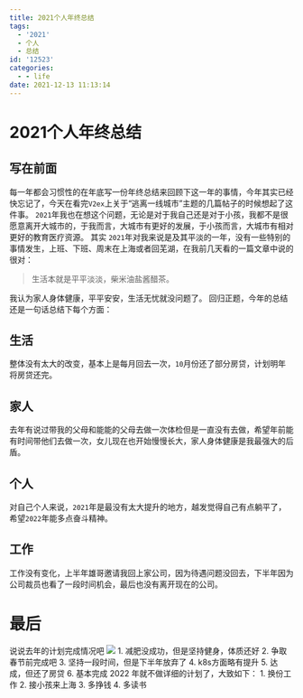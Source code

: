 ```yaml
---
title: 2021个人年终总结
tags:
  - '2021'
  - 个人
  - 总结
id: '12523'
categories:
  - - life
date: 2021-12-13 11:13:14
---
```


# 2021个人年终总结

## 写在前面

每一年都会习惯性的在年底写一份年终总结来回顾下这一年的事情，今年其实已经快忘记了，今天在看完`V2ex`上关于“逃离一线城市”主题的几篇帖子的时候想起了这件事。 `2021`年我也在想这个问题，无论是对于我自己还是对于小孩，我都不是很愿意离开大城市的，于我而言，大城市有更好的发展，于小孩而言，大城市有相对更好的教育医疗资源。 其实 `2021`年对我来说是及其平淡的一年，没有一些特别的事情发生，上班、下班、周末在上海或者回芜湖，在我前几天看的一篇文章中说的很对：
<!--more-->
> 生活本就是平平淡淡，柴米油盐酱醋茶。

我认为家人身体健康，平平安安，生活无忧就没问题了。 回归正题，今年的总结还是一句话总结下每个方面：

## 生活

整体没有太大的改变，基本上是每月回去一次，`10`月份还了部分房贷，计划明年将房贷还完。

## 家人

去年有说过带我的父母和能能的父母去做一次体检但是一直没有去做，希望年前能有时间带他们去做一次，女儿现在也开始慢慢长大，家人身体健康是我最强大的后盾。

## 个人

对自己个人来说，`2021`年是最没有太大提升的地方，越发觉得自己有点躺平了，希望`2022`年能多点奋斗精神。

## 工作

工作没有变化，上半年雄哥邀请我回上家公司，因为待遇问题没回去，下半年因为公司裁员也看了一段时间机会，最后也没有离开现在的公司。

# 最后

说说去年的计划完成情况吧 [![](https://s2.loli.net/2021/12/13/ElZ83zUXWyxucJp.jpg)](https://s2.loli.net/2021/12/13/ElZ83zUXWyxucJp.jpg) 1. 减肥没成功，但是坚持健身，体质还好 2. 争取春节前完成吧 3. 坚持一段时间，但是下半年放弃了 4. k8s方面略有提升 5. 达成，但还了房贷 6. 基本完成 2022 年就不做详细的计划了，大致如下： 1. 换份工作 2. 接小孩来上海 3. 多挣钱 4. 多读书